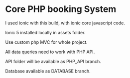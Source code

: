 # Core PHP booking System

I used ionic with this build, with ionic core javascript code.

Ionic 5 installed locally in assets folder.

Use custom php MVC for whole project.

All data queries need to work with PHP API.

API folder will be available as PHP_API branch.

Database available as DATABASE branch.
